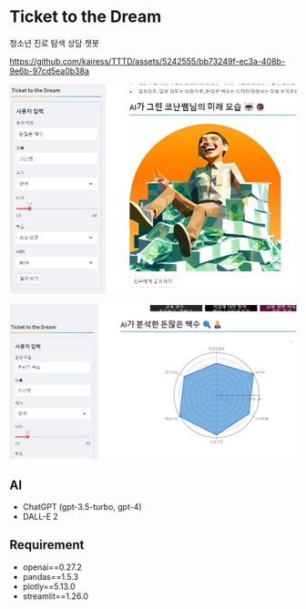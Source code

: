 # Ticket to the Dream

청소년 진로 탐색 상담 챗봇

https://github.com/kairess/TTTD/assets/5242555/bb73249f-ec3a-408b-9e6b-97cd5ea0b38a

![](result/01.jpg)

![](result/02.jpg)

## AI

- ChatGPT (gpt-3.5-turbo, gpt-4)
- DALL-E 2

## Requirement

- openai==0.27.2
- pandas==1.5.3
- plotly==5.13.0
- streamlit==1.26.0
